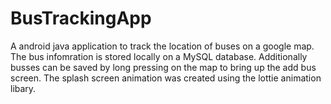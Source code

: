 # BusTrackingApp
A android java application to track the location of buses on a google map.
The bus infomration is stored locally on a MySQL database.
Additionally busses can be saved by long pressing on the map to bring up the add bus screen.
The splash screen animation was created using the lottie animation libary.
